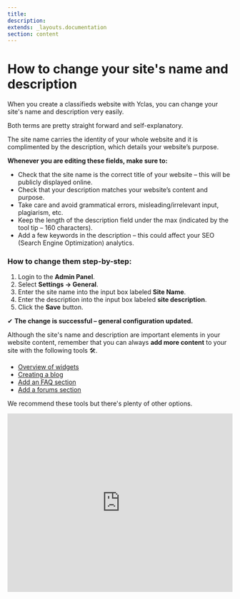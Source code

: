 ```yaml
---
title:
description:
extends: _layouts.documentation
section: content
---
```


# How to change your site's name and description

When you  create a classifieds website with Yclas,  you can change your site's name and description very easily.

Both terms are pretty straight forward and self-explanatory. 

The site name carries the identity of your whole website and it is complimented by the description, which details your website’s purpose.

**Whenever you are editing these fields, make sure to:**

-   Check that the site name is the correct title of your website – this will be publicly displayed online.
-   Check that your description matches your website’s content and purpose.
-   Take care and avoid grammatical errors, misleading/irrelevant input, plagiarism, etc.
-   Keep the length of the description field under the max (indicated by the tool tip – 160 characters).
-   Add a few keywords in the description – this could affect your SEO (Search Engine Optimization) analytics.

### How to change them step-by-step:

1.  Login to the  **Admin Panel**.
2.  Select  **Settings -> General**.
3.  Enter the site name into the input box labeled  **Site Name**.
4.  Enter the description into the input box labeled  **site description**.
5.  Click the  **Save**  button.

✔ **The change is successful – general configuration updated.**

Although the site's name and description are important elements in your website content, remember that you can always **add more content** to your site with the following tools  🛠️.

-   [Overview of widgets](/docs/widgets-overview-of-widgets)
-   [Creating a blog](/docs/plugins-create-a-blog)
-   [Add an FAQ section](/docs/plugins-FAQ-system)
-   [Add a forums section](/docs/plugins-forum-section)

We recommend these tools but there's plenty of other options.


<iframe width="100%" height="400px" src="https://www.youtube.com/embed/rtIcLcnIXYk" title="Yclas video" frameborder="0" allow="accelerometer; autoplay; clipboard-write; encrypted-media; gyroscope; picture-in-picture" allowfullscreen></iframe>
 
